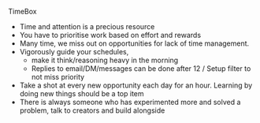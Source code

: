 TimeBox

- Time and attention is a precious resource
- You have to prioritise work based on effort and rewards
- Many time, we miss out on opportunities for lack of time management.
- Vigorously guide your schedules, 
    - make it think/reasoning heavy in the morning
    - Replies to email/DM/messages can be done after 12 / Setup filter to not miss priority
- Take a shot at every new opportunity each day for an hour. Learning by doing new things should be a top item
- There is always someone who has experimented more and solved a problem, talk to creators and build alongside

